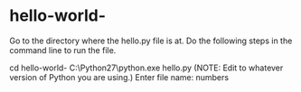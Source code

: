 # hello-world-

Go to the directory where the hello.py file is at.
Do the following steps in the command line to run the file.

cd hello-world-
C:\Python27\python.exe hello.py
(NOTE: Edit to whatever version of Python you are using.)
Enter file name: numbers
